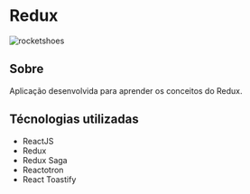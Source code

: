 # Redux

![rocketshoes](https://user-images.githubusercontent.com/52112321/85214229-bab52780-b33e-11ea-91ec-bac943913704.png)

## Sobre
Aplicação desenvolvida para aprender os conceitos do Redux.

## Técnologias utilizadas
- ReactJS
- Redux
- Redux Saga
- Reactotron
- React Toastify
